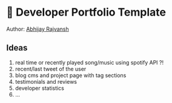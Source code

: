 # 💼 Developer Portfolio Template

Author: [Abhijay Rajvansh](https://x.com/rajvanshtwt)

## Ideas

1. real time or recently played song/music using spotify API ?!
2. recent/last tweet of the user
3. blog cms and project page with tag sections
4. testimonials and reviews
5. developer statistics
6. ...